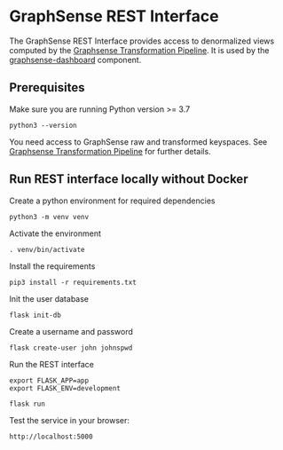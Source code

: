 # GraphSense REST Interface

The GraphSense REST Interface provides access to denormalized views computed
by the [Graphsense Transformation Pipeline][graphsense-transformation].
It is used by the [graphsense-dashboard][graphsense-dashboard] component.

## Prerequisites

Make sure you are running Python version >= 3.7

    python3 --version

You need access to GraphSense raw and transformed keyspaces. See [Graphsense Transformation Pipeline][graphsense-transformation] for further details.

## Run REST interface locally without Docker

Create a python environment for required dependencies

    python3 -m venv venv

Activate the environment

    . venv/bin/activate

Install the requirements

    pip3 install -r requirements.txt

Init the user database

    flask init-db

Create a username and password

    flask create-user john johnspwd

Run the REST interface

    export FLASK_APP=app
    export FLASK_ENV=development

    flask run

Test the service in your browser:

    http://localhost:5000

[graphsense-blocksci]: https://github.com/graphsense/graphsense-blocksci
[graphsense-transformation]: https://github.com/graphsense/graphsense-transformation
[graphsense-dashboard]: https://github.com/graphsense/graphsense-dashboard
[docker]: https://docs.docker.com/install
